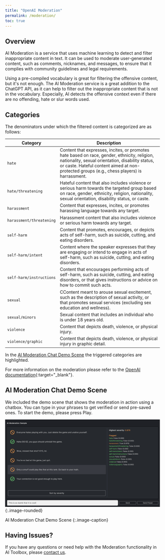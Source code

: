 ```yaml
---
title: "OpenAI Moderation"
permalink: /moderation/
toc: true
---
```


## Overview

AI Moderation is a service that uses machine learning to detect and filter inappropriate content in text. It can be used to moderate user-generated content, such as comments, nicknames, and messages, to ensure that it complies with community guidelines and legal requirements.

Using a pre-compiled vocabulary is great for filtering the offensive content, but it's not enough. The AI Moderation service is a great addition to the ChatGPT API, as it can help to filter out the inappropriate content that is not in the vocabulary. Especially, AI detects the offensive context even if there are no offending, hate or slur words used.

## Categories

The denominators under which the filtered content is categorized are as follows:

| Category | Description |
| --- | --- |
| `hate` | Content that expresses, incites, or promotes hate based on race, gender, ethnicity, religion, nationality, sexual orientation, disability status, or caste. Hateful content aimed at non-protected groups (e.g., chess players) is harrassment. |
| `hate/threatening` | Hateful content that also includes violence or serious harm towards the targeted group based on race, gender, ethnicity, religion, nationality, sexual orientation, disability status, or caste. |
| `harassment` | Content that expresses, incites, or promotes harassing language towards any target. |
| `harassment/threatening` | Harassment content that also includes violence or serious harm towards any target. |
| `self-harm` | Content that promotes, encourages, or depicts acts of self-harm, such as suicide, cutting, and eating disorders. |
| `self-harm/intent` | Content where the speaker expresses that they are engaging or intend to engage in acts of self-harm, such as suicide, cutting, and eating disorders. |
| `self-harm/instructions` | Content that encourages performing acts of self-harm, such as suicide, cutting, and eating disorders, or that gives instructions or advice on how to commit such acts. |
| `sexual` | CContent meant to arouse sexual excitement, such as the description of sexual activity, or that promotes sexual services (excluding sex education and wellness). |
| `sexual/minors` | Sexual content that includes an individual who is under 18 years old. |
| `violence` | Content that depicts death, violence, or physical injury. |
| `violence/graphic` | Content that depicts death, violence, or physical injury in graphic detail. |

In the [AI Moderation Chat Demo Scene](/#ai-moderation-chat-demo-scene) the triggered categories are highlighted. 

For more information on the moderation please refer to the [OpenAI documentation](https://platform.openai.com/docs/guides/moderation){:target="_blank"}.



## AI Moderation Chat Demo Scene

We included the demo scene that shows the moderation in action using a chatbox. You can type in your phrases to get verified or send pre-saved ones. To start the demo, please press Play.

[![](../assets/images/manual_images/ai-moderation-scene.png)](../assets/images/manual_images/ai-moderation-scene.png){:.image-rounded}

AI Moderation Chat Demo Scene
{:.image-caption}






## Having Issues?

If you have any questions or need help with the Moderation functionality in AI Toolbox, please [contact us](/contact-details/).
